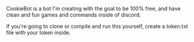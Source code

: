 CookieBot is a bot I'm creating with the goal to be 100% free, and have clean and fun games and commands inside of discord.  

If you're going to clone or compile and run this yourself, create a token.txt file with your token inside. 
